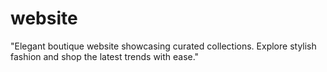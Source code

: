 # website
 "Elegant boutique website showcasing curated collections. Explore stylish fashion and shop the latest trends with ease."

